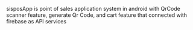 sisposApp is point of sales application system in android with QrCode scanner feature, generate Qr Code, and cart feature that connected with firebase as API services
